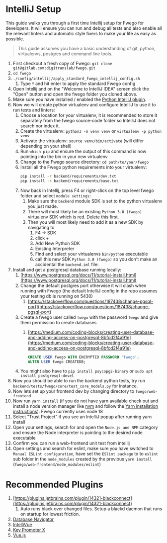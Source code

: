 # IntelliJ Setup

This guide walks you through a first time Intellij setup for Fwego for developers. It
will ensure you can run and debug all tests and also enable all the relevant linters and
automatic style fixers to make your life as easy as possible.

> This guide assumes you have a basic understanding of git, python, virtualenvs,
> postgres and command line tools.

1. First checkout a fresh copy of Fwego: `git clone git@gitlab.com:digitranslab/fwego.git`
1. `cd fwego`
1. `./config/intellij/apply_standard_fwego_intellij_config.sh`
    1. Type `Y` and hit enter to apply the standard Fwego config
1. Open Intellij and on the "Welcome to IntelliJ IDEA" screen click the "Open" button
   and open the fwego folder you cloned above.
1. Make sure you have installed / enabled the
   [Python IntelliJ plugin](https://plugins.jetbrains.com/plugin/631-python).
1. Now we will create python virtualenv and configure IntelliJ to use it to run tests
   and linters:
    1. Choose a location for your virtualenv, it is recommended to store it separately
       from the fwego source-code folder so IntelliJ does not search nor index it.
    2. Create the virtualenv: `python3 -m venv venv` or `virtualenv -p python venv`
    3. Activate the virtualenv: `source venv/bin/activate` (will differ depending on
       your shell)
    4. Run `which pip` and ensure the output of this command is now pointing into the
       bin in your new virtualenv
    5. Change to the Fwego source directory: `cd path/to/your/fwego`
    6. Install all the Fwego python requirements into your virtualenv:
       ```bash
       pip install -r backend/requirements/dev.txt
       pip install -r backend/requirements/base.txt
       ```
    7. Now back in Intellij, press F4 or right-click on the top level fwego folder and
       select `module settings`:
        1. Make sure the `backend` module SDK is set to the python virtualenv you just
           made.
        1. There will most likely be an existing `Python 3.8 (fwego)` virtualenv SDK
           which is red. Delete this first.
        1. Then you will most likely need to add it as a new SDK by navigating to
            1. F4 → SDK
            1. click +
            1. Add New Python SDK
            1. Existing Interpreter
            1. Find and select your virtualenvs `bin/python` executable
            1. call this new SDK `Python 3.8 (fwego)` so you don't make an accidental
               the `backend.iml` file:
1. Install and get a postgresql database running locally:
    1. [https://www.postgresql.org/docs/11/tutorial-install.html](https://www.postgresql.org/docs/11/tutorial-install.html)
    2. Change the default postgres port otherwise it will clash when running with
       Fwego (the default IntelliJ config in the repo assumes your testing db is
       running on 5430)
        1. [https://stackoverflow.com/questions/187438/change-pgsql-port](https://stackoverflow.com/questions/187438/change-pgsql-port)
    3. Create a fwego user called `fwego` with the password `fwego` and give them
       permission to create databases
        1. [https://medium.com/coding-blocks/creating-user-database-and-adding-access-on-postgresql-8bfcd2f4a91e](https://medium.com/coding-blocks/creating-user-database-and-adding-access-on-postgresql-8bfcd2f4a91e)

            ```sql
            CREATE USER fwego WITH ENCRYPTED PASSWORD 'fwego';
            ALTER USER fwego CREATEDB;
            ```
    4. You might also have to `pip install psycopg2-binary` or
       `sudo apt install postgresql-devel`
1. Now you should be able to run the backend python tests, try
   run `backend/tests/fwego/core/test_core_models.py` for instance.
1. Now lets set up your frontend dev by changing directory to `fwego/web-frontend`
1. Now run `yarn install` (if you do not have yarn available check out and install a
   node version manager like [nvm](https://github.com/nvm-sh/nvm) and follow the
   [Yarn installation instructions](https://yarnpkg.com/getting-started/install)).
   Fwego currently uses node 18
1. Select "Trust Project" if you see an IntelliJ popup after running yarn install
1. Open your settings, search for and open the `Node.js and NPM` category and ensure the
   Node interpreter is pointing to the desired node executable
1. Confirm you can run a web-frontend unit test from intellij
1. Open settings and search for eslint, make sure you have switched
   to `Manual ESLint configuration`, have set the `ESlint package` to to `eslint` sub
   folder in the `node_modules` created by the
   previous `yarn install` (`fwego/web-frontend/node_modules/eslint`)

# Recommended Plugins

1. [https://plugins.jetbrains.com/plugin/14321-blackconnect](https://plugins.jetbrains.com/plugin/14321-blackconnect)
    1. Auto runs black over changed files. Setup a blackd daemon that runs on startup
       for lowest friction.
1. [Database Navigator](https://plugins.jetbrains.com/plugin/1800-database-navigatorkey)
1. [IntelliVue](https://plugins.jetbrains.com/plugin/12014-intellivue)
1. [Key Promoter X](https://plugins.jetbrains.com/plugin/9792-key-promoter-x)
1. [Vue.js](https://plugins.jetbrains.com/plugin/9442-vue-js)
